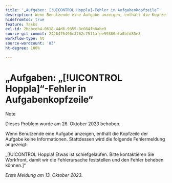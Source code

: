 ```yaml
---
title: '„Aufgaben: [!UICONTROL Hoppla]-Fehler in Aufgabenkopfzeile“'
description: Wenn Benutzende eine Aufgabe anzeigen, enthält die Kopfzeile der Aufgabe keine Informationen. Stattdessen wird der Benutzerin bzw. dem Benutzer eine Hoppla-Nachricht angezeigt.
hidefromtoc: true
feature: Tasks
exl-id: 2bcbceb4-0618-44d6-9855-8c084fb8abe9
source-git-commit: 2426476490c3762c7511afee99380afa0bfd85e3
workflow-type: ht
source-wordcount: '83'
ht-degree: 100%

---
```


# „Aufgaben: „[!UICONTROL Hoppla]“-Fehler in Aufgabenkopfzeile“

>[!NOTE]
>
>Dieses Problem wurde am 26. Oktober 2023 behoben.

Wenn Benutzende eine Aufgabe anzeigen, enthält die Kopfzeile der Aufgabe keine Informationen. Stattdessen wird die folgende Fehlermeldung angezeigt:

„[!UICONTROL Hoppla! Etwas ist schiefgelaufen. Bitte kontaktieren Sie Workfront, damit wir die Fehlerursache feststellen und den Fehler beheben können.]“


_Erste Meldung am 13. Oktober 2023._
